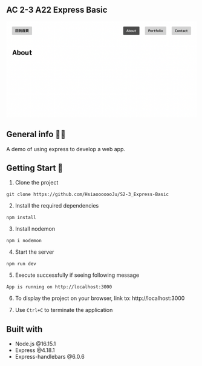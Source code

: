## AC 2-3 A22 Express Basic
![image](https://github.com/HsiaooooooJu/S2-3_Express-Basic/blob/main/public/stylesheets/Project%20Screenshot.png)

## General info 🙌🏻
A demo of using express to develop a web app.

## Getting Start 🏁
1. Clone the project

```
git clone https://github.com/HsiaooooooJu/S2-3_Express-Basic
```

2. Install the required dependencies

```
npm install
```

3. Install nodemon 

```
npm i nodemon
```

4. Start the server

```
npm run dev
```

5. Execute successfully if seeing following message

```
App is running on http://localhost:3000
```

6. To display the project on your browser, link to: http://localhost:3000

7. Use  ```Ctrl+C```  to terminate the application


## Built with
- Node.js @16.15.1
- Express @4.18.1
- Express-handlebars @6.0.6
